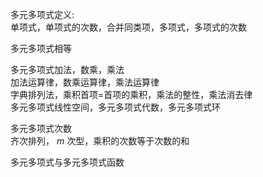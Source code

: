 多元多项式定义:  
   单项式，单项式的次数，合并同类项，多项式，多项式的次数  
  
多元多项式相等  
  
多元多项式加法，数乘，乘法  
   加法运算律，数乘运算律，乘法运算律  
   字典排列法，乘积首项=首项的乘积，乘法的整性，乘法消去律  
   多元多项式线性空间，多元多项式代数，多元多项式环  
  
多元多项式次数  
   齐次排列， $m$ 次型，乘积的次数等于次数的和  
  
多元多项式与多元多项式函数  
